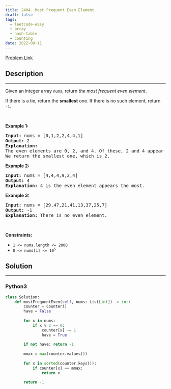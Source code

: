 ```yaml
---
title: 2404. Most Frequent Even Element
draft: false
tags: 
  - leetcode-easy
  - array
  - hash-table
  - counting
date: 2022-09-11
---
```


[Problem Link](https://leetcode.com/problems/most-frequent-even-element/)

## Description

---
<p>Given an integer array <code>nums</code>, return <em>the most frequent even element</em>.</p>

<p>If there is a tie, return the <strong>smallest</strong> one. If there is no such element, return <code>-1</code>.</p>

<p>&nbsp;</p>
<p><strong class="example">Example 1:</strong></p>

<pre>
<strong>Input:</strong> nums = [0,1,2,2,4,4,1]
<strong>Output:</strong> 2
<strong>Explanation:</strong>
The even elements are 0, 2, and 4. Of these, 2 and 4 appear the most.
We return the smallest one, which is 2.</pre>

<p><strong class="example">Example 2:</strong></p>

<pre>
<strong>Input:</strong> nums = [4,4,4,9,2,4]
<strong>Output:</strong> 4
<strong>Explanation:</strong> 4 is the even element appears the most.
</pre>

<p><strong class="example">Example 3:</strong></p>

<pre>
<strong>Input:</strong> nums = [29,47,21,41,13,37,25,7]
<strong>Output:</strong> -1
<strong>Explanation:</strong> There is no even element.
</pre>

<p>&nbsp;</p>
<p><strong>Constraints:</strong></p>

<ul>
	<li><code>1 &lt;= nums.length &lt;= 2000</code></li>
	<li><code>0 &lt;= nums[i] &lt;= 10<sup>5</sup></code></li>
</ul>


## Solution

---
### Python3
``` py title='most-frequent-even-element'
class Solution:
    def mostFrequentEven(self, nums: List[int]) -> int:
        counter = Counter()
        have = False
        
        for x in nums:
            if x % 2 == 0:
                counter[x] += 1
                have = True
        
        if not have: return -1
        
        mmax = max(counter.values())
        
        for x in sorted(counter.keys()):
            if counter[x] == mmax:
                return x
        
        return -1
```

